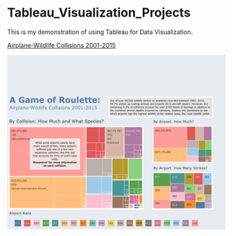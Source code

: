 # Tableau_Visualization_Projects
This is my demonstration of using Tableau for Data Visualization.

[Airplane-Wildlife Collisions 2001-2015](https://public.tableau.com/views/Airplane-WildlifeCollisions2001-2015_17456006758870/Dashboard1?:language=en-US&publish=yes&:sid=&:redirect=auth&:display_count=n&:origin=viz_share_link)

<img src="Airplane-Wildlife Collisions 2001-2015.png" alt="Airplane-Wildlife Collisions" />

